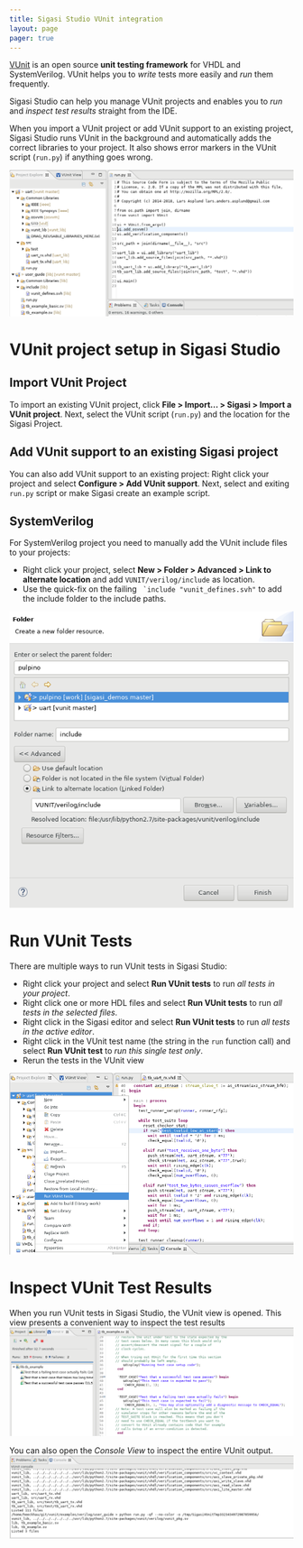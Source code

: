 ```yaml
---
title: Sigasi Studio VUnit integration
layout: page 
pager: true
---
```


[VUnit](https://vunit.github.io/) is an open source **unit testing framework** for VHDL and SystemVerilog. VUnit helps you to *write* tests more easily and *run* them frequently.

Sigasi Studio can help you manage VUnit projects and enables you to *run* and *inspect test results* straight from the IDE.

When you import a VUnit project or add VUnit support to an existing project, Sigasi Studio runs VUnit in the background and automatically adds the correct libraries to your project. It also shows error markers in the VUnit script (`run.py`) if anything goes wrong.

[![VUnit project](images/vunit_project.png "VUnit project")](images/vunit_project.png)

# VUnit project setup in Sigasi Studio

## Import VUnit Project

To import an existing VUnit project, click **File > Import... > Sigasi > Import a VUnit project**. Next, select the VUnit script (`run.py`) and the location for the Sigasi Project.

## Add VUnit support to an existing Sigasi project

You can also add VUnit support to an existing project: Right click your project and select  **Configure > Add VUnit support**. Next, select and exiting `run.py` script or make Sigasi create an example script.

## SystemVerilog

For SystemVerilog project you need to manually add the VUnit include files to your projects:
* Right click your project, select **New > Folder > Advanced > Link to alternate location** and add `VUNIT/verilog/include` as location.
* Use the quick-fix on the failing `` `include "vunit_defines.svh"`` to add the include folder to the include paths.

[![Add verilog include path](images/vunit_verilog_include.png "Add verilog include path")](images/vunit_verilog_include.png)


# Run VUnit Tests

There are multiple ways to run VUnit tests in Sigasi Studio:

* Right click your project and select **Run VUnit tests** to run *all tests in your project*.
* Right click one or more HDL files and select **Run VUnit tests** to run *all tests in the selected files*.
* Right click in the Sigasi editor and select **Run VUnit tests** to run *all tests in the active editor*.
* Right click in the VUnit test name (the string in the `run` function call) and select **Run VUnit test** to *run this single test only*.
* Rerun the tests in the VUnit view

[![Run VUnit VHDL tests](images/vunit_run_tests.png "Run VUnit VHDL tests")](images/vunit_run_tests.png)

# Inspect VUnit Test Results

When you run VUnit tests in Sigasi Studio, the VUnit view is opened. This view presents a convenient way to inspect the test results
[![VUnit SystemVerilog Example](images/vunit_verilog.png "VUnit SystemVerilog Example")](images/vunit_verilog.png)

You can also open the *Console View* to inspect the entire VUnit output.
[![VUnit console view](images/vunit_console.png "VUnit console view")](images/vunit_console.png)